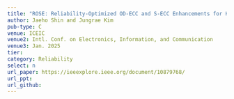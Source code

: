```yaml
---
title: "ROSE: Reliability-Optimized OD-ECC and S-ECC Enhancements for HBM3"
author: Jaeho Shin and Jungrae Kim
pub-type: C
venue: ICEIC
venue2: Intl. Conf. on Electronics, Information, and Communication
venue3: Jan. 2025
tier: 
category: Reliability
select: n
url_paper: https://ieeexplore.ieee.org/document/10879768/
url_ppt:
url_github:
---
```

